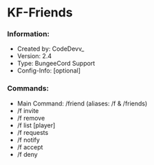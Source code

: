 # KF-Friends

### Information:
- Created by: CodeDevv_
- Version: 2.4
- Type: BungeeCord Support
- Config-Info: [optional] <obligatory>

### Commands:
- Main Command: /friend (aliases: /f & /friends)
- /f invite <player>
- /f remove <player>
- /f list [player]
- /f requests
- /f notify
- /f accept <player>
- /f deny <player>
